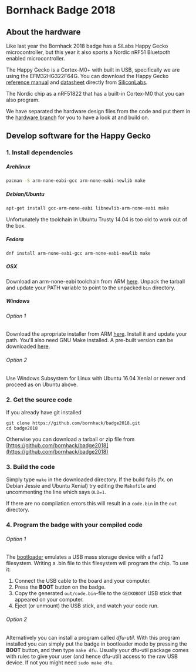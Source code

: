 # Bornhack Badge 2018

## About the hardware

Like last year the Bornhack 2018 badge has a SiLabs Happy Gecko microcontroller,
but this year it also sports a Nordic nRF51 Bluetooth enabled microcontroller.

The Happy Gecko is a Cortex-M0+ with built in USB, specifically we are using
the EFM32HG322F64G. You can download the Happy Gecko [reference manual][HG-manual] and
[datasheet][HG-datasheet] directly from [SiliconLabs][silabs].

The Nordic chip as a nRF51822 that has a built-in Cortex-M0 that you can also program.

We have separated the hardware design files from the code and put them in the
[hardware branch][hardware] for you to have a look at and build on.

[hardware]: https://github.com/bornhack/badge2018/tree/hardware
[silabs]: https://www.silabs.com/
[HG-manual]: https://www.silabs.com/documents/public/reference-manuals/EFM32HG-RM.pdf
[HG-datasheet]: https://www.silabs.com/documents/public/data-sheets/EFM32HG322.pdf

## Develop software for the Happy Gecko

### 1. Install dependencies

##### Archlinux
```sh
pacman -S arm-none-eabi-gcc arm-none-eabi-newlib make
```

##### Debian/Ubuntu
```sh
apt-get install gcc-arm-none-eabi libnewlib-arm-none-eabi make
```
Unfortunately the toolchain in Ubuntu Trusty 14.04 is too old to work out of the box.

##### Fedora
```sh
dnf install arm-none-eabi-gcc arm-none-eabi-newlib make
```

##### OSX

Download an arm-none-eabi toolchain from ARM [here][arm-toolchain].
Unpack the tarball and update your PATH variable to point to the unpacked `bin` directory.

##### Windows
###### Option 1
Download the apropriate installer from ARM [here][arm-toolchain].
Install it and update your path.
You'll also need GNU Make installed.
A pre-built version can be downloaded [here](http://gnuwin32.sourceforge.net/packages/make.htm).

###### Option 2

Use Windows Subsystem for Linux with Ubuntu 16.04 Xenial or newer and proceed as on Ubuntu above.

### 2. Get the source code

If you already have git installed
```
git clone https://github.com/bornhack/badge2018.git
cd badge2018
```

Otherwise you can download a tarball or zip file from
[https://github.com/bornhack/badge2018](https://github.com/bornhack/badge2018)

### 3. Build the code
Simply type `make` in the downloaded directory.
If the build fails (fx. on Debian Jessie and Ubuntu Xenial)
try editing the `Makefile` and uncommenting the line which says `OLD=1`.

If there are no compilation errors this will result in a `code.bin` in the `out` directory.

[arm-toolchain]: https://developer.arm.com/open-source/gnu-toolchain/gnu-rm/downloads

### 4. Program the badge with your compiled code

###### Option 1

The [bootloader](https://github.com/flummer/geckoboot) emulates a USB mass storage device
with a fat12 filesystem. Writing a .bin file to this filesystem will program the chip.
To use it:

1. Connect the USB cable to the board and your computer.
2. Press the **BOOT** button on the badge.
3. Copy the generated `out/code.bin`-file to the `GECKOBOOT` USB stick that appeared on your computer.
4. Eject (or unmount) the USB stick, and watch your code run.

###### Option 2

Alternatively you can install a program called *dfu-util*. With this program installed
you can simply put the badge in bootloader mode by pressing the **BOOT** button,
and then type `make dfu`. Usually your dfu-util package comes with rules to give
your user (and hence dfu-util) access to the raw USB device. If not you might need
`sudo make dfu`.

